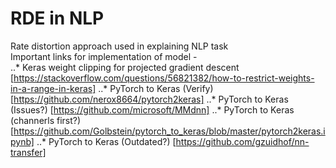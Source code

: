 # RDE in NLP
Rate distortion approach used in explaining NLP task <br>
Important links for implementation of model - <br>
..* Keras weight clipping for projected gradient descent [https://stackoverflow.com/questions/56821382/how-to-restrict-weights-in-a-range-in-keras] 
..* PyTorch to Keras (Verify) [https://github.com/nerox8664/pytorch2keras]
..* PyTorch to Keras (Issues?) [https://github.com/microsoft/MMdnn]
..* PyTorch to Keras (channerls first?) [https://github.com/Golbstein/pytorch_to_keras/blob/master/pytorch2keras.ipynb]
..* PyTorch to Keras (Outdated?) [https://github.com/gzuidhof/nn-transfer]
